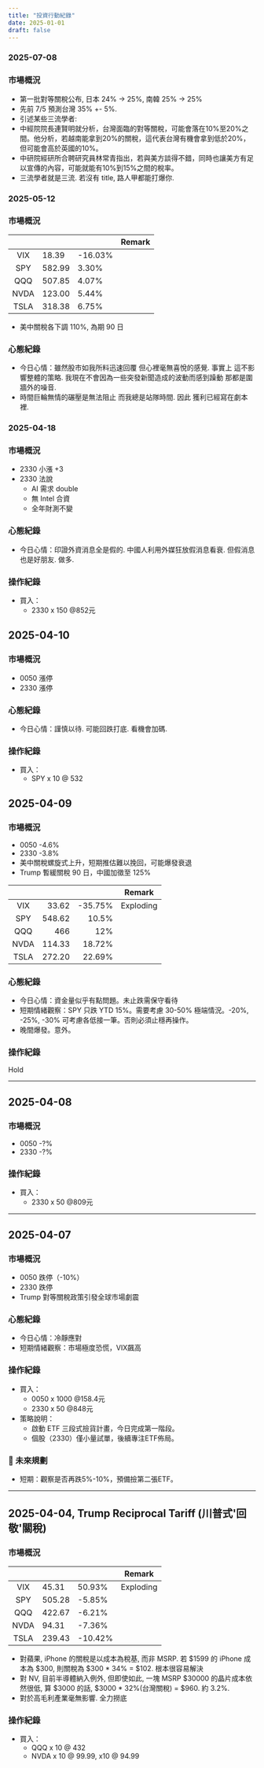 ```yaml
---
title: "投資行動紀錄"
date: 2025-01-01
draft: false
---
```



### 2025-07-08

### 市場概況
- 第一批對等關稅公布, 日本 24% → 25%, 南韓 25% → 25%
- 先前 7/5 預測台灣 35% +- 5%.
- 引述某些三流學者:
- 中經院院長連賢明就分析，台灣面臨的對等關稅，可能會落在10%至20%之間。他分析，若越南能拿到20%的關稅，這代表台灣有機會拿到低於20%，但可能會高於英國的10%。
- 中研院經研所合聘研究員林常青指出，若與美方談得不錯，同時也讓美方有足以宣傳的內容，可能就能有10%到15%之間的稅率。
- 三流學者就是三流. 若沒有 title, 路人甲都能打爆你.


### 2025-05-12

### 市場概況
|      |        |         | Remark    |
|:----:| ------ | ------- | --------- |
| VIX  | 18.39  | -16.03% |           |
| SPY  | 582.99 |  3.30%  |           |
| QQQ  | 507.85 |  4.07%  |           |
| NVDA | 123.00 |  5.44%  |           |
| TSLA | 318.38 |  6.75%  |           |

- 美中關稅各下調 110%, 為期 90 日


### 心態紀錄
- 今日心情：雖然股市如我所料迅速回覆 但心裡毫無喜悅的感覺. 事實上 這不影響整體的策略. 我現在不會因為一些突發新聞造成的波動而感到躁動 那都是圍牆外的噪音.
- 時間巨輪無情的碾壓是無法阻止 而我總是站隊時間. 因此 獲利已經寫在劇本裡.


### 2025-04-18

### 市場概況
- 2330 小漲 +3
- 2330 法說
  - AI 需求 double
  - 無 Intel 合資
  - 全年財測不變


### 心態紀錄
- 今日心情：印證外資消息全是假的. 中國人利用外媒狂放假消息看衰. 但假消息也是好朋友. 做多.


### 操作紀錄
- 買入：
  - 2330 x 150 @852元


## 2025-04-10

### 市場概況

- 0050 漲停
- 2330 漲停


### 心態紀錄
- 今日心情：謹慎以待. 可能回跌打底. 看機會加碼.


### 操作紀錄

- 買入：
  - SPY x 10 @ 532


## 2025-04-09

### 市場概況

- 0050 -4.6%
- 2330 -3.8%
- 美中關稅螺旋式上升，短期推估難以挽回，可能爆發衰退
- Trump 暫緩關稅 90 日，中國加徵至 125%

|      |        |         | Remark    |
|:----:| -----: | ------: | --------- |
| VIX  | 33.62  | -35.75% | Exploding |
| SPY  | 548.62 | 10.5%   |           |
| QQQ  | 466    | 12%     |           |
| NVDA | 114.33 | 18.72%  |           |
| TSLA | 272.20 | 22.69%  |           |


### 心態紀錄

- 今日心情：資金量似乎有點問題。未止跌需保守看待
- 短期情緒觀察：SPY 只跌 YTD 15%。需要考慮 30-50% 極端情況。-20%, -25%, -30% 可考慮各低接一筆。否則必須止穩再操作。
- 晚間爆發。意外。

### 操作紀錄

Hold

---

## 2025-04-08

### 市場概況

- 0050 -?%
- 2330 -?%

### 操作紀錄
- 買入：
  - 2330 x 50 @809元

---

## 2025-04-07

### 市場概況

- 0050 跌停（-10%）
- 2330 跌停
- Trump 對等關稅政策引發全球市場劇震

### 心態紀錄

- 今日心情：冷靜應對
- 短期情緒觀察：市場極度恐慌，VIX飆高

### 操作紀錄

- 買入：
  - 0050 x 1000 @158.4元
  - 2330 x 50 @848元
- 策略說明：
  - 啟動 ETF 三段式撿貨計畫，今日完成第一階段。
  - 個股（2330）僅小量試單，後續專注ETF佈局。

### 🎯 未來規劃

- 短期：觀察是否再跌5%-10%，預備撿第二張ETF。

---

## 2025-04-04, Trump Reciprocal Tariff (川普式'回敬'關稅)

### 市場概況

|      |        |         | Remark    |
|:----:| ------ | ------- | --------- |
| VIX  | 45.31  | 50.93%  | Exploding |
| SPY  | 505.28 | -5.85%  |           |
| QQQ  | 422.67 | -6.21%  |           |
| NVDA | 94.31  | -7.36%  |           |
| TSLA | 239.43 | -10.42% |           |

- 對蘋果, iPhone 的關稅是以成本為稅基, 而非 MSRP. 若 $1599 的 iPhone 成本為 $300, 則關稅為 $300 * 34% = $102. 根本很容易解決
- 對 NV, 目前半導體納入例外, 但即使如此, 一塊 MSRP $30000 的晶片成本依然很低, 算 $3000 的話, $3000 * 32%(台灣關稅) = $960. 約 3.2%.
- 對於高毛利產業毫無影響. 全力撈底

### 操作紀錄

- 買入：
  - QQQ x 10 @ 432
  - NVDA x 10 @ 99.99, x10 @ 94.99










